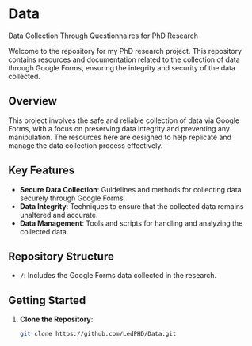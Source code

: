 # Data
Data Collection Through Questionnaires for PhD Research

Welcome to the repository for my PhD research project. This repository contains resources and documentation related to the collection of data through Google Forms, ensuring the integrity and security of the data collected.

## Overview

This project involves the safe and reliable collection of data via Google Forms, with a focus on preserving data integrity and preventing any manipulation. The resources here are designed to help replicate and manage the data collection process effectively.

## Key Features

- **Secure Data Collection**: Guidelines and methods for collecting data securely through Google Forms.
- **Data Integrity**: Techniques to ensure that the collected data remains unaltered and accurate.
- **Data Management**: Tools and scripts for handling and analyzing the collected data.

## Repository Structure

- **`/`**: Includes the Google Forms data collected in the research. 

## Getting Started

1. **Clone the Repository**:
   ```bash
   git clone https://github.com/LedPHD/Data.git
